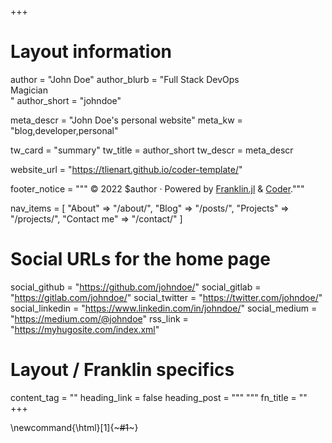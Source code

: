 +++

# Layout information

author = "John Doe"
author_blurb = "Full Stack DevOps<br>Magician<br>"
author_short = "johndoe"

meta_descr = "John Doe's personal website"
meta_kw = "blog,developer,personal"

tw_card = "summary"
tw_title = author_short
tw_descr = meta_descr

website_url = "https://tlienart.github.io/coder-template/"

footer_notice = """
  © 2022 $author · Powered by
    <a href="https://franklin.jl">Franklin.jl</a> &
    <a href="https://github.com/luizdepra/hugo-coder/">Coder</a>."""

nav_items = [
  "About" => "/about/",
  "Blog"  => "/posts/",
  "Projects" => "/projects/",
  "Contact me" => "/contact/"
]

# Social URLs for the home page

social_github   = "https://github.com/johndoe/"
social_gitlab   = "https://gitlab.com/johndoe/"
social_twitter  = "https://twitter.com/johndoe/"
social_linkedin = "https://www.linkedin.com/in/johndoe/"
social_medium   = "https://medium.com/@johndoe"
rss_link        = "https://myhugosite.com/index.xml"

# Layout / Franklin specifics

content_tag = ""
heading_link = false
heading_post = """
  <a class="heading-link" href="#HEADING_ID">
    <i class="fa fa-link" aria-hidden="true"></i>
  </a>
  """
fn_title = ""
+++

\newcommand{\html}[1]{~~~#1~~~}
